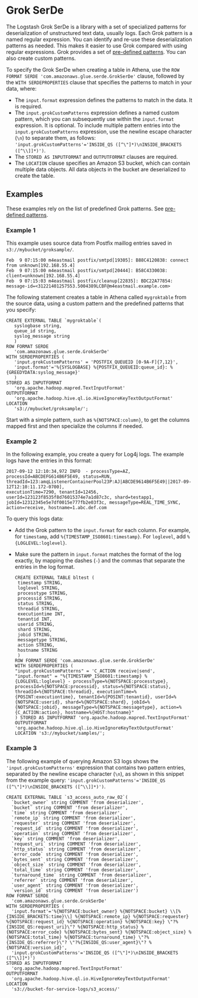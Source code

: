 # Grok SerDe<a name="grok-serde"></a>

The Logstash Grok SerDe is a library with a set of specialized patterns for deserialization of unstructured text data, usually logs\. Each Grok pattern is a named regular expression\. You can identify and re\-use these deserialization patterns as needed\. This makes it easier to use Grok compared with using regular expressions\. Grok provides a set of [pre\-defined patterns](https://github.com/elastic/logstash/blob/v1.4.2/patterns/grok-patterns)\. You can also create custom patterns\.

To specify the Grok SerDe when creating a table in Athena, use the `ROW FORMAT SERDE 'com.amazonaws.glue.serde.GrokSerDe'` clause, followed by the `WITH SERDEPROPERTIES` clause that specifies the patterns to match in your data, where:
+ The `input.format` expression defines the patterns to match in the data\. It is required\.
+ The `input.grokCustomPatterns` expression defines a named custom pattern, which you can subsequently use within the `input.format` expression\. It is optional\. To include multiple pattern entries into the `input.grokCustomPatterns` expression, use the newline escape character \(`\n`\) to separate them, as follows: `'input.grokCustomPatterns'='INSIDE_QS ([^\"]*)\nINSIDE_BRACKETS ([^\\]]*)')`\.
+ The `STORED AS INPUTFORMAT` and `OUTPUTFORMAT` clauses are required\.
+ The `LOCATION` clause specifies an Amazon S3 bucket, which can contain multiple data objects\. All data objects in the bucket are deserialized to create the table\.

## Examples<a name="examples"></a>

These examples rely on the list of predefined Grok patterns\. See [pre\-defined patterns](https://github.com/elastic/logstash/blob/v1.4.2/patterns/grok-patterns)\.

### Example 1<a name="example-1"></a>

This example uses source data from Postfix maillog entries saved in `s3://mybucket/groksample/`\.

```
Feb  9 07:15:00 m4eastmail postfix/smtpd[19305]: B88C4120838: connect from unknown[192.168.55.4]
Feb  9 07:15:00 m4eastmail postfix/smtpd[20444]: B58C4330038: client=unknown[192.168.55.4]
Feb  9 07:15:03 m4eastmail postfix/cleanup[22835]: BDC22A77854: message-id=<31221401257553.5004389LCBF@m4eastmail.example.com>
```

The following statement creates a table in Athena called `mygroktable` from the source data, using a custom pattern and the predefined patterns that you specify:

```
CREATE EXTERNAL TABLE `mygroktable`(
   syslogbase string,
   queue_id string,
   syslog_message string
   )
ROW FORMAT SERDE
   'com.amazonaws.glue.serde.GrokSerDe'
WITH SERDEPROPERTIES (
   'input.grokCustomPatterns' = 'POSTFIX_QUEUEID [0-9A-F]{7,12}',
   'input.format'='%{SYSLOGBASE} %{POSTFIX_QUEUEID:queue_id}: %{GREEDYDATA:syslog_message}'
   )
STORED AS INPUTFORMAT
   'org.apache.hadoop.mapred.TextInputFormat'
OUTPUTFORMAT
   'org.apache.hadoop.hive.ql.io.HiveIgnoreKeyTextOutputFormat'
LOCATION
   's3://mybucket/groksample/';
```

Start with a simple pattern, such as `%{NOTSPACE:column}`, to get the columns mapped first and then specialize the columns if needed\.

### Example 2<a name="example-2"></a>

In the following example, you create a query for Log4j logs\. The example logs have the entries in this format:

```
2017-09-12 12:10:34,972 INFO  - processType=AZ, processId=ABCDEFG614B6F5E49, status=RUN,
threadId=123:amqListenerContainerPool23P:AJ|ABCDE9614B6F5E49||2017-09-12T12:10:11.172-0700],
executionTime=7290, tenantId=12456, userId=123123f8535f8d76015374e7a1d87c3c, shard=testapp1,
jobId=12312345e5e7df0015e777fb2e03f3c, messageType=REAL_TIME_SYNC,
action=receive, hostname=1.abc.def.com
```

To query this logs data:
+ Add the Grok pattern to the `input.format` for each column\. For example, for `timestamp`, add `%{TIMESTAMP_ISO8601:timestamp}`\. For `loglevel`, add `%{LOGLEVEL:loglevel}`\.
+ Make sure the pattern in `input.format` matches the format of the log exactly, by mapping the dashes \(`-`\) and the commas that separate the entries in the log format\.

  ```
  CREATE EXTERNAL TABLE bltest (
   timestamp STRING,
   loglevel STRING,
   processtype STRING,
   processid STRING,
   status STRING,
   threadid STRING,
   executiontime INT,
   tenantid INT,
   userid STRING,
   shard STRING,
   jobid STRING,
   messagetype STRING,
   action STRING,
   hostname STRING
   )
  ROW FORMAT SERDE 'com.amazonaws.glue.serde.GrokSerDe'
  WITH SERDEPROPERTIES (
  "input.grokCustomPatterns" = 'C_ACTION receive|send',
  "input.format" = "%{TIMESTAMP_ISO8601:timestamp} %{LOGLEVEL:loglevel} - processType=%{NOTSPACE:processtype}, processId=%{NOTSPACE:processid}, status=%{NOTSPACE:status}, threadId=%{NOTSPACE:threadid}, executionTime=%{POSINT:executiontime}, tenantId=%{POSINT:tenantid}, userId=%{NOTSPACE:userid}, shard=%{NOTSPACE:shard}, jobId=%{NOTSPACE:jobid}, messageType=%{NOTSPACE:messagetype}, action=%{C_ACTION:action}, hostname=%{HOST:hostname}"
  ) STORED AS INPUTFORMAT 'org.apache.hadoop.mapred.TextInputFormat'
  OUTPUTFORMAT 'org.apache.hadoop.hive.ql.io.HiveIgnoreKeyTextOutputFormat'
  LOCATION 's3://mybucket/samples/';
  ```

### Example 3<a name="example-3"></a>

The following example of querying Amazon S3 logs shows the `'input.grokCustomPatterns'` expression that contains two pattern entries, separated by the newline escape character \(`\n`\), as shown in this snippet from the example query: `'input.grokCustomPatterns'='INSIDE_QS ([^\"]*)\nINSIDE_BRACKETS ([^\\]]*)')`\.

```
CREATE EXTERNAL TABLE `s3_access_auto_raw_02`(
  `bucket_owner` string COMMENT 'from deserializer', 
  `bucket` string COMMENT 'from deserializer', 
  `time` string COMMENT 'from deserializer', 
  `remote_ip` string COMMENT 'from deserializer', 
  `requester` string COMMENT 'from deserializer', 
  `request_id` string COMMENT 'from deserializer', 
  `operation` string COMMENT 'from deserializer', 
  `key` string COMMENT 'from deserializer', 
  `request_uri` string COMMENT 'from deserializer', 
  `http_status` string COMMENT 'from deserializer', 
  `error_code` string COMMENT 'from deserializer', 
  `bytes_sent` string COMMENT 'from deserializer', 
  `object_size` string COMMENT 'from deserializer', 
  `total_time` string COMMENT 'from deserializer', 
  `turnaround_time` string COMMENT 'from deserializer', 
  `referrer` string COMMENT 'from deserializer', 
  `user_agent` string COMMENT 'from deserializer', 
  `version_id` string COMMENT 'from deserializer')
ROW FORMAT SERDE 
  'com.amazonaws.glue.serde.GrokSerDe' 
WITH SERDEPROPERTIES ( 
  'input.format'='%{NOTSPACE:bucket_owner} %{NOTSPACE:bucket} \\[%{INSIDE_BRACKETS:time}\\] %{NOTSPACE:remote_ip} %{NOTSPACE:requester} %{NOTSPACE:request_id} %{NOTSPACE:operation} %{NOTSPACE:key} \"?%{INSIDE_QS:request_uri}\"? %{NOTSPACE:http_status} %{NOTSPACE:error_code} %{NOTSPACE:bytes_sent} %{NOTSPACE:object_size} %{NOTSPACE:total_time} %{NOTSPACE:turnaround_time} \"?%{INSIDE_QS:referrer}\"? \"?%{INSIDE_QS:user_agent}\"? %{NOTSPACE:version_id}', 
  'input.grokCustomPatterns'='INSIDE_QS ([^\"]*)\nINSIDE_BRACKETS ([^\\]]*)') 
STORED AS INPUTFORMAT 
  'org.apache.hadoop.mapred.TextInputFormat' 
OUTPUTFORMAT 
  'org.apache.hadoop.hive.ql.io.HiveIgnoreKeyTextOutputFormat'
LOCATION
  's3://bucket-for-service-logs/s3_access/'
```